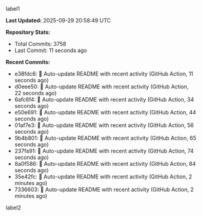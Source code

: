 
label1 
<!-- ACTIVITY_START -->
**Last Updated:** 2025-09-29 20:58:49 UTC

**Repository Stats:**
- Total Commits: 3758
- Last Commit: 11 seconds ago

**Recent Commits:**
- e38fdc6: 🤖 Auto-update README with recent activity (GitHub Action, 11 seconds ago)
- d0eee50: 🤖 Auto-update README with recent activity (GitHub Action, 22 seconds ago)
- 6afc6f4: 🤖 Auto-update README with recent activity (GitHub Action, 34 seconds ago)
- e50e691: 🤖 Auto-update README with recent activity (GitHub Action, 44 seconds ago)
- 01af7e3: 🤖 Auto-update README with recent activity (GitHub Action, 56 seconds ago)
- 9b4b801: 🤖 Auto-update README with recent activity (GitHub Action, 65 seconds ago)
- 237fa91: 🤖 Auto-update README with recent activity (GitHub Action, 74 seconds ago)
- 8a0f586: 🤖 Auto-update README with recent activity (GitHub Action, 84 seconds ago)
- 35e42fc: 🤖 Auto-update README with recent activity (GitHub Action, 2 minutes ago)
- 7336603: 🤖 Auto-update README with recent activity (GitHub Action, 2 minutes ago)
<!-- ACTIVITY_END -->

label2
